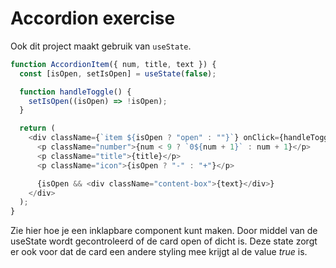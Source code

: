 # Accordion exercise

Ook dit project maakt gebruik van `useState`.

```js
function AccordionItem({ num, title, text }) {
  const [isOpen, setIsOpen] = useState(false);

  function handleToggle() {
    setIsOpen((isOpen) => !isOpen);
  }

  return (
    <div className={`item ${isOpen ? "open" : ""}`} onClick={handleToggle}>
      <p className="number">{num < 9 ? `0${num + 1}` : num + 1}</p>
      <p className="title">{title}</p>
      <p className="icon">{isOpen ? "-" : "+"}</p>

      {isOpen && <div className="content-box">{text}</div>}
    </div>
  );
}
```

Zie hier hoe je een inklapbare component kunt maken. Door middel van de useState wordt gecontroleerd of de card open of dicht is. Deze state zorgt er ook voor dat de card een andere styling mee krijgt al de value *true* is. 